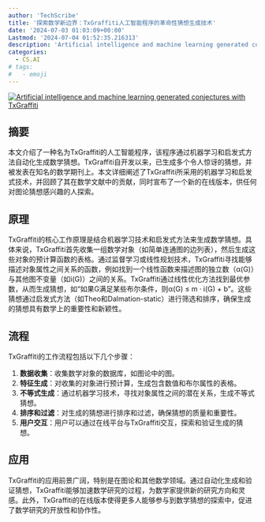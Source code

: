 ```yaml
---
author: 'TechScribe'
title: '探索数学新边界：TxGraffiti人工智能程序的革命性猜想生成技术'
date: '2024-07-03 01:03:09+00:00'
Lastmod: '2024-07-04 01:52:35.216313'
description: 'Artificial intelligence and machine learning generated conjectures with TxGraffiti'
categories:
  - CS.AI
# tags:
#   - emoji
---
```


[![Artificial intelligence and machine learning generated conjectures with TxGraffiti](https://arxiv-research-1301205113.cos.ap-guangzhou.myqcloud.com/images/2407.02731v1.pdf_0.jpg)](https://arxiv.org/abs/2407.02731v1)

## 摘要

本文介绍了一种名为TxGraffiti的人工智能程序，该程序通过机器学习和启发式方法自动化生成数学猜想。TxGraffiti自开发以来，已生成多个令人惊讶的猜想，并被发表在知名的数学期刊上。本文详细阐述了TxGraffiti所采用的机器学习和启发式技术，并回顾了其在数学文献中的贡献，同时宣布了一个新的在线版本，供任何对图论猜想感兴趣的人探索。<!--more-->

## 原理

TxGraffiti的核心工作原理是结合机器学习技术和启发式方法来生成数学猜想。具体来说，TxGraffiti首先收集一组数学对象（如简单连通图的边列表），然后生成这些对象的预计算函数的表格。通过监督学习或线性规划技术，TxGraffiti寻找能够描述对象属性之间关系的函数，例如找到一个线性函数来描述图的独立数（α(G)）与其他图不变量（如i(G)）之间的关系。TxGraffiti通过线性优化方法找到最优参数，从而生成猜想，如“如果G满足某些布尔条件，则α(G) ≤ m · i(G) + b”。这些猜想通过启发式方法（如Theo和Dalmation-static）进行筛选和排序，确保生成的猜想具有数学上的重要性和新颖性。

## 流程

TxGraffiti的工作流程包括以下几个步骤：
1. **数据收集**：收集数学对象的数据库，如图论中的图。
2. **特征生成**：对收集的对象进行预计算，生成包含数值和布尔属性的表格。
3. **不等式生成**：通过机器学习技术，寻找对象属性之间的潜在关系，生成不等式猜想。
4. **排序和过滤**：对生成的猜想进行排序和过滤，确保猜想的质量和重要性。
5. **用户交互**：用户可以通过在线平台与TxGraffiti交互，探索和验证生成的猜想。

## 应用

TxGraffiti的应用前景广阔，特别是在图论和其他数学领域。通过自动化生成和验证猜想，TxGraffiti能够加速数学研究的过程，为数学家提供新的研究方向和灵感。此外，TxGraffiti的在线版本使得更多人能够参与到数学猜想的探索中，促进了数学研究的开放性和协作性。
